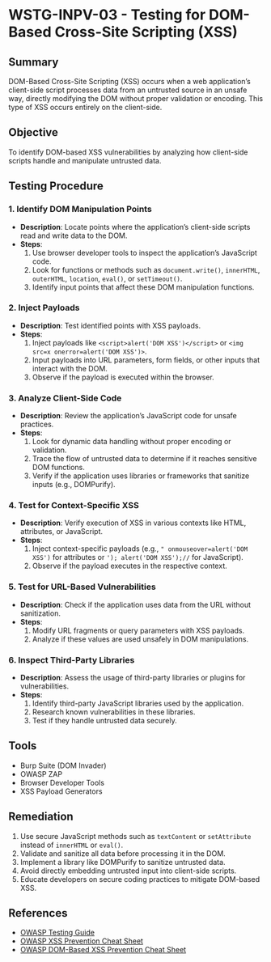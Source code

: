# WSTG-INPV-03 - Testing for DOM-Based Cross-Site Scripting (XSS)

## Summary
DOM-Based Cross-Site Scripting (XSS) occurs when a web application’s client-side script processes data from an untrusted source in an unsafe way, directly modifying the DOM without proper validation or encoding. This type of XSS occurs entirely on the client-side.

## Objective
To identify DOM-based XSS vulnerabilities by analyzing how client-side scripts handle and manipulate untrusted data.

## Testing Procedure

### 1. Identify DOM Manipulation Points
- **Description**: Locate points where the application’s client-side scripts read and write data to the DOM.
- **Steps**:
  1. Use browser developer tools to inspect the application’s JavaScript code.
  2. Look for functions or methods such as `document.write()`, `innerHTML`, `outerHTML`, `location`, `eval()`, or `setTimeout()`.
  3. Identify input points that affect these DOM manipulation functions.

### 2. Inject Payloads
- **Description**: Test identified points with XSS payloads.
- **Steps**:
  1. Inject payloads like `<script>alert('DOM XSS')</script>` or `<img src=x onerror=alert('DOM XSS')>`.
  2. Input payloads into URL parameters, form fields, or other inputs that interact with the DOM.
  3. Observe if the payload is executed within the browser.

### 3. Analyze Client-Side Code
- **Description**: Review the application’s JavaScript code for unsafe practices.
- **Steps**:
  1. Look for dynamic data handling without proper encoding or validation.
  2. Trace the flow of untrusted data to determine if it reaches sensitive DOM functions.
  3. Verify if the application uses libraries or frameworks that sanitize inputs (e.g., DOMPurify).

### 4. Test for Context-Specific XSS
- **Description**: Verify execution of XSS in various contexts like HTML, attributes, or JavaScript.
- **Steps**:
  1. Inject context-specific payloads (e.g., `" onmouseover=alert('DOM XSS')` for attributes or `'); alert('DOM XSS');//` for JavaScript).
  2. Observe if the payload executes in the respective context.

### 5. Test for URL-Based Vulnerabilities
- **Description**: Check if the application uses data from the URL without sanitization.
- **Steps**:
  1. Modify URL fragments or query parameters with XSS payloads.
  2. Analyze if these values are used unsafely in DOM manipulations.

### 6. Inspect Third-Party Libraries
- **Description**: Assess the usage of third-party libraries or plugins for vulnerabilities.
- **Steps**:
  1. Identify third-party JavaScript libraries used by the application.
  2. Research known vulnerabilities in these libraries.
  3. Test if they handle untrusted data securely.

## Tools
- Burp Suite (DOM Invader)
- OWASP ZAP
- Browser Developer Tools
- XSS Payload Generators

## Remediation
1. Use secure JavaScript methods such as `textContent` or `setAttribute` instead of `innerHTML` or `eval()`.
2. Validate and sanitize all data before processing it in the DOM.
3. Implement a library like DOMPurify to sanitize untrusted data.
4. Avoid directly embedding untrusted input into client-side scripts.
5. Educate developers on secure coding practices to mitigate DOM-based XSS.

## References
- [OWASP Testing Guide](https://owasp.org/www-project-web-security-testing-guide/)
- [OWASP XSS Prevention Cheat Sheet](https://cheatsheetseries.owasp.org/cheatsheets/Cross_Site_Scripting_Prevention_Cheat_Sheet.html)
- [OWASP DOM-Based XSS Prevention Cheat Sheet](https://cheatsheetseries.owasp.org/cheatsheets/DOM_based_XSS_Prevention_Cheat_Sheet.html)
